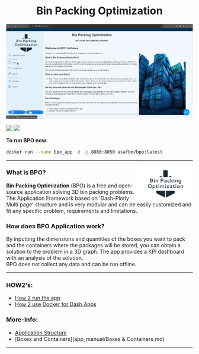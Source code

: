 
<h1 align="center"><b>Bin Packing Optimization</b></h1>

![BPO App](app/assets/gif/demo.gif)


<a href="https://www.linkedin.com/in/asafbm/"><img src="https://img.shields.io/badge/-Asaf%20Ben%20Menachem-blue?style=plastic&logo=Linkedin&logoColor=white&link=https://www.linkedin.com/in/asafbm/" /></a>
<a href="https://hub.docker.com/repository/docker/asafbm/bpo/general"><img src="https://img.shields.io/badge/-Bin%20Packing%20Optimization-blue?style=plastic&logo=Docker&logoColor=white&link=https://www.linkedin.com/in/asafbm/" /></a>    

**To run BPO now:**      
```Bash
docker run --name bpo_app -d -p 8080:8050 asafbm/bpo:latest
```
---
<img src="app/assets/pictures/bpo_logo.png" align="right" style="width: 30%;" align="top" />

### What is BPO?
  **Bin Packing Optimization** (BPO) is a free and open-source application solving 3D bin packing problems. 
  The Application Framework based on 'Dash-Plotly Multi page' structure and is very modular and can be easily customized and fit any specific problem, requirements and limitations.


### How does BPO Application work?
  By inputting the dimensions and quantities of the boxes you want to pack and the containers where the packages will be stored, 
  you can obtain a solution to the problem in a 3D graph. The app provides a KPI dashboard with an analysis of the solution.      
  BPO does not collect any data  and can be run offline.   
___

### HOW2's:
* [How 2 run the app](app_manual/How_to_run_the_app.md)
* [How 2 use Docker for Dash Apps](app_manual/Docker+Dash.md)

### More-Info:
* [Application Structure](app_manual/Application_Structure.md) 
* [Boxes and Containers](app_manual/Boxes & Containers.md)

___